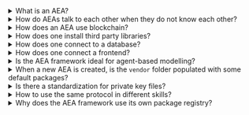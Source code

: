 <details><summary>What is an AEA?</summary>
AEA stands for Autonomous Economic Agent. AEAs act independently of constant user input and autonomously execute actions to achieve their goals. Their purpose is to create economic value for you, their owner.
<br><br>
You can read more about an introduction to AEAs in the introduction.
</details>

<details><summary>How do AEAs talk to each other when they do not know each other?</summary>
For an Autonomous Economic Agent (AEA) to be able to talk to other AEAs, it first needs to find them. Once it does, it must use the same protocol for communication. If so, it then needs to send messages to them.
<br><br>
You can read more about Search and Discovery <a href="../oef-ledger/">here</a>, about protocols <a href="../core-components-1/">here</a> and about the Agent Communication Network <a href="../acn/">here</a>.
</details>

<details><summary>How does an AEA use blockchain?</summary>
The AEA framework enables the agents to interact with public blockchains to settle transactions. Currently, the framework has native support for three different networks: <i>Fetch.ai</i>, <i>Ethereum</i> and <i>Cosmos</i>.
<br><br>
You can read more about the integration with the different blockchains <a href="../ledger-integration/">here</a> and gain a high level overview <a href="../oef-ledger/">here</a>.
</details>

<details><summary>How does one install third party libraries?</summary>
The framework supports the use of third-party libraries hosted on <a href="https://pypi.org" target="_blank">PyPI</a>. We can directly reference the external dependencies in an AEA package's configuration file. The CLI <code>install</code> command installs each dependency that the specific AEA needs and is listed in the one of it's packages configuration files.
</details>

<details><summary>How does one connect to a database?</summary>
You have two options to connect to a database: using the built-in storage solution or using a custom ORM (object-relational mapping) library and backend.
<br><br>
The use of the built-in storage is explained <a href="../generic-storage/">here</a>. For a detailed example of how to use an ORM follow the <a href="../orm-integration/">ORM guide</a>.
</details>

<details><summary>How does one connect a frontend?</summary>
There are multiple options, with the most obvious being the usage of a HTTP server connection and creation of a client that communicates with this connection.
<br><br>
You can find a more detailed discussion <a href="../connect-a-frontend/">here</a>.
</details>

<details><summary>Is the AEA framework ideal for agent-based modelling?</summary>
The goal of agent-based modelling (ABM) is to study the unknown (often complex) behaviour of systems comprised of agents with known (much simpler) behaviour. ABM is a popular technique for studying biological and social systems. Despite some similarities between ABM and the AEA framework, the two have fundamentally different goals. ABM's goal is not the design of agents or solving specific practical or engineering problems.
Although it would be potentially possible, it would likely be inefficient to use the AEA framework for that kind of problem.
<br><br>
You can find more details on the application areas of the AEA framework <a href="../app-areas/">here</a>.
</details>

<details><summary>When a new AEA is created, is the <code>vendor</code> folder populated with some default packages?</summary>
All AEA projects by default hold the <code>fetchai/stub:0.15.0</code> connection, the <code>fetchai/default:0.11.0</code>, <code>fetchai/state_update:0.9.0</code> and <code>fetchai/signing:0.9.0</code> protocols and the <code>fetchai/error:0.11.0</code> skill. These (as all other packages installed from the registry) are placed in the <code>vendor</code> folder.
<br><br>
You can find more details about the file structure <a href="../package-imports/">here</a>
</details>

<details><summary>Is there a standardization for private key files?</summary>
Currently, the private keys are stored in <code>.txt</code> files. This is temporary and will be improved soon.
</details>

<details><summary>How to use the same protocol in different skills?</summary>
The details of envelope/message routing by the AEA framework are discussed in <a href="../message-routing/">this guide</a>.
</details>

<details><summary>Why does the AEA framework use its own package registry?</summary>
AEA packages could be described as personalized plugins for the AEA runtime. They are not like a library - they have no direct use outside the context of the framework - and therefore are not suitable for distribution via <a href="https://pypi.org/" target="_blank">PyPI</a>.
</details>
